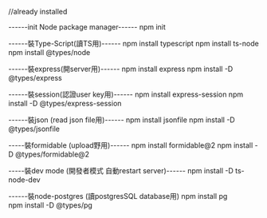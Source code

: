 //already installed

------init Node package manager------
npm init

------裝Type-Script(讀TS用)------
npm install typescript
npm install ts-node
npm install @types/node

------裝express(開server用)------
npm install express
npm install -D @types/express

------裝session(認證user key用)------
npm install express-session
npm install -D @types/express-session

------裝json (read json file用)------
npm install jsonfile
npm install -D @types/jsonfile

-----裝formidable (upload野用)------
npm install formidable@2
npm install -D @types/formidable@2

-----裝dev mode (開發者模式 自動restart server)------
npm install -D ts-node-dev

------裝node-postgres (讀postgresSQL database用)
npm install pg  
npm install -D @types/pg